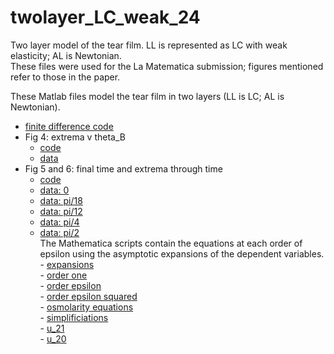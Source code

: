 # twolayer_LC_weak_24
Two layer model of the tear film. LL is represented as LC with weak elasticity; AL is Newtonian.   
These files were used for the La Matematica submission; figures mentioned refer to those in the paper.

These Matlab files model the tear film in two layers (LL is LC; AL is Newtonian).
   - [finite difference code](twolayer_withLC_FD_mjg.m)
   - Fig 4: extrema v theta_B
        * [code](extrema_v_thetaB.m)
        * [data](LC_3times5CB_thetaDepEvap_extrema_v_theta_dim.mat)
   - Fig 5 and 6: final time and extrema through time
        * [code](comparison_plots.m)
        * [data: 0](LC_3times5CB_thetaDepEvap_thetaB0_dim_finer.mat)
        * [data: pi/18](LC_3times5CB_thetaDepEvap_thetaBpi18_dim_finer.mat)
        * [data: pi/12](LC_3times5CB_thetaDepEvap_thetaBpi12_dim_finer.mat)
        * [data: pi/4](LC_3times5CB_thetaDepEvap_thetaBpi4_dim_finer.mat)
        * [data: pi/2](LC_3times5CB_thetaDepEvap_thetaBpi2_dim_finer.mat)<br>
The Mathematica scripts contain the equations at each order of epsilon using the asymptotic expansions of the dependent variables.<br>
    - [expansions](twolayer_expansions.nb)  
    - [order one](twolayer_order1.nb)  
    - [order epsilon](twolayer_orderepsilon.nb)  
    - [order epsilon squared](twolayer_orderepsilonsquared.nb)  
    - [osmolarity equations](salt.nb)  
    - [simplificiations](simplify_Fprime.nb)  
    - [u_21](for_u21_feb7.nb)  
    - [u_20](for_u20_using_u22yy_subforu21y_feb7.nb)  
